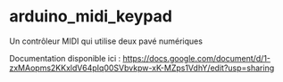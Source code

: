 # arduino_midi_keypad
Un contrôleur MIDI qui utilise deux pavé numériques

Documentation disponible ici :
https://docs.google.com/document/d/1-zxMAopms2KKxldV64pIq00SVbvkpw-xK-MZps1VdhY/edit?usp=sharing


